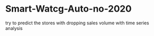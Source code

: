 # Smart-Watcg-Auto-no-2020
try to predict the stores with dropping sales volume with time series analysis
